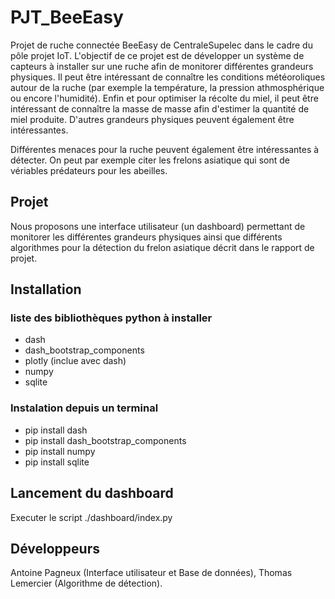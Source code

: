 # PJT_BeeEasy
Projet de ruche connectée BeeEasy de CentraleSupelec dans le cadre du pôle projet IoT. L'objectif de ce projet est de développer un système de capteurs à installer sur une ruche afin de monitorer différentes grandeurs physiques. Il peut être intéressant de connaître les conditions météoroliques autour de la ruche (par exemple la température, la pression athmosphérique ou encore l'humidité). Enfin et pour optimiser la récolte du miel, il peut être intéressant de connaître la masse de masse afin d'estimer la quantité de miel produite. D'autres grandeurs physiques peuvent également être intéressantes.

Différentes menaces pour la ruche peuvent également être intéressantes à détecter. On peut par exemple citer les frelons asiatique qui sont de vériables prédateurs pour les abeilles.

## Projet
Nous proposons une interface utilisateur (un dashboard) permettant de monitorer les différentes grandeurs physiques ainsi que différents algorithmes pour la détection du frelon asiatique décrit dans le rapport de projet.

## Installation
### liste des bibliothèques python à installer
* dash
* dash_bootstrap_components
* plotly (inclue avec dash)
* numpy
* sqlite

### Instalation depuis un terminal
* pip install dash
* pip install dash_bootstrap_components
* pip install numpy
* pip install sqlite

## Lancement du dashboard
Executer le script ./dashboard/index.py

## Développeurs
Antoine Pagneux (Interface utilisateur et Base de données), Thomas Lemercier (Algorithme de détection).

